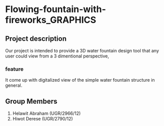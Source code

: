 # Flowing-fountain-with-fireworks_GRAPHICS

## Project description 

Our project is intended to provide a 3D water fountain design tool that any user could view from a 3 dimentional perspective, 

### feature
It come up with digitalized view of the simple water fountain structure in general.



## Group Members

1. Helawit Abraham (UGR/2966/12)
2. Hiwot Derese (UGR/2790/12)